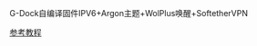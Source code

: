 G-Dock自编译固件IPV6+Argon主题+WolPlus唤醒+SoftetherVPN

[参考教程](https://p3terx.com/archives/build-openwrt-with-github-actions.html)
